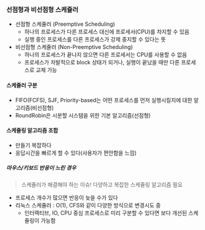 ### 선점형과 비선점형 스케쥴러
- 선점형 스케쥴러 (Preemptive Scheduling)
  - 하나의 프로세스가 다른 프로세스 대신에 프로세서(CPU)를 차지할 수 있음
  - 실행 중인 프로세스를 다른 프로세스가 강제 중지할 수 있다는 뜻
- 비선점형 스케쥴러 (Non-Preemptive Scheduling)
  - 하나의 프로세스가 끝나지 않으면 다른 프로세서는 CPU를 사용할 수 없음
  - 프로세스가 자발적으로 block 상태가 되거나, 실행이 끝났을 때만 다른 프로세스로 교체 가능
 
#### 스케쥴러 구분
- FIFO(FCFS), SJF, Priority-based는 어떤 프로세스를 먼저 실행시킬지에 대한 알고리즘(비선점형)
- RoundRobin은 시분할 시스템을 위한 기본 알고리즘(선점형)

#### 스케쥴링 알고리즘 조합
- 만들기 복잡하다
- 응답시간을 빠르게 할 수 있다(사용자가 편안함을 느낌)

##### 마우스/키보드 반응이 느린 경우
> 스케쥴러가 해결해야 하는 이슈!
> 다양하고 복잡한 스케쥴링 알고리즘 필요

- 프로세스 개수가 많으면 반응이 늦을 수가 있다
- 리눅스 스케쥴러 : O(1), CFS와 같이 다양한 방식으로 변경시도 중
  - 인터랙티브, IO, CPU 중심 프로세스로 미리 구분할 수 있다면 보다 개선된 스케쥴링이 가능함
